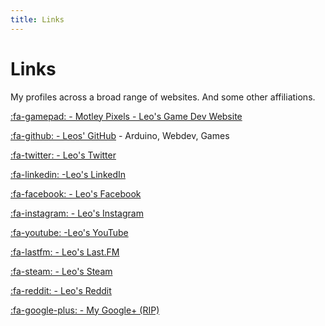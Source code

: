 ```yaml
---
title: Links
---
```


# Links

My profiles across a broad range of websites. And some other affiliations.

[:fa-gamepad: - Motley Pixels - Leo's Game Dev Website](https://motleypixels.com)

[:fa-github: - Leos' GitHub](https://github.com/l33tllama) - Arduino, Webdev, Games

[:fa-twitter: - Leo's Twitter](https://twitter.com/leofebey)

[:fa-linkedin: -Leo's LinkedIn](http://au.linkedin.com/pub/leo-febey/66/ab1/36b/en)

[:fa-facebook: - Leo's Facebook](https://www.facebook.com/leonaardo)

[:fa-instagram: - Leo's Instagram](http://www.instagram.com/l33tllama)

[:fa-youtube: -Leo's YouTube](https://www.youtube.com/user/3l33tllama)

[:fa-lastfm: - Leo's Last.FM](http://www.last.fm/user/l33tllama)

[:fa-steam: - Leo's Steam](http://steamcommunity.com/id/l33t_llama/)

[:fa-reddit: - Leo's Reddit](http://www.reddit.com/user/l33tllama/)

[:fa-google-plus: - My Google+ (RIP)](http://google.com/+LeoFebey)